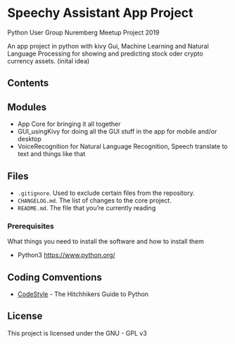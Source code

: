 # Speechy Assistant App Project

Python User Group Nuremberg Meetup Project 2019

An app project in python with kivy Gui, Machine Learning and Natural Language Processing 
for showing and predicting stock oder crypto currency assets. (inital idea)


## Contents

## Modules

* App Core for bringing it all together
* GUI_usingKivy for doing all the GUI stuff in the app for mobile and/or desktop
* VoiceRecognition for Natural Language Recognition, Speech translate to text and things like that

## Files
* `.gitignore`. Used to exclude certain files from the repository.
* `CHANGELOG.md`. The list of changes to the core project.
* `README.md`. The file that you’re currently reading


### Prerequisites

What things you need to install the software and how to install them

* Python3 https://www.python.org/


## Coding Comventions

* [CodeStyle](https://docs.python-guide.org/writing/style/#code-style) - The Hitchhikers Guide to Python


## License

This project is licensed under the GNU - GPL v3

